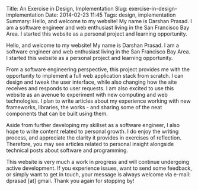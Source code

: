 Title: An Exercise in Design, Implementation
Slug: exercise-in-design-implementation
Date: 2014-02-23 11:45
Tags: design, implementation
Summary: Hello, and welcome to my website! My name is Darshan Prasad. I am a software engineer and web enthusiast living in the San Francisco Bay Area. I started this website as a personal project and learning opportunity.

Hello, and welcome to my website! My name is Darshan Prasad. I am a software engineer and web enthusiast living in the San Francisco Bay Area. I started this website as a personal project and learning opportunity. 

From a software engineering perspective, this project provides me with the opportunity to implement a full web application stack from scratch. I can design and tweak the user interface, while also changing how the site receives and responds to user requests. I am also excited to use this website as an avenue to experiment with new computing and web technologies. I plan to write articles about my experience working with new frameworks, libraries, the works - and sharing some of the neat components that can be built using them.

Aside from further developing my skillset as a software engineer, I also hope to write content related to personal growth. I do enjoy the writing process, and appreciate the clarity it provides in exercises of reflection. Therefore, you may see articles related to personal insight alongside technical posts about software and programming.

This website is very much a work in progress and will continue undergoing active development. If you experience issues, want to send some feedback, or simply want to get in touch, your message is always welcome via e-mail: dprasad [at] gmail. Thank you again for stopping by!